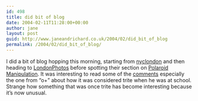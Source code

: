 ```yaml
---
id: 498
title: did bit of blog
date: 2004-02-11T11:28:00+00:00
author: jane
layout: post
guid: http://www.janeandrichard.co.uk/2004/02/did_bit_of_blog
permalink: /2004/02/did_bit_of_blog/
---
```

I did a bit of blog hopping this morning, starting from [nyclondon](http://www.nyclondon.com/blog/) and then heading to [LondonPhotos](http://www.londonphotos.org/) before spotting their section on [Polaroid Manipulation](http://www.londonphotos.org/archives/cat_polaroid_manipulation.html). It was interesting to read some of the [comments](http://www.londonphotos.org/cgi-bin/mt/mt-comments.cgi?entry_id=23) especially the one from &#8220;o+&#8221; about how it was considered trite when he was at school. Strange how something that was once trite has become interesting because it&#8217;s now unusual.